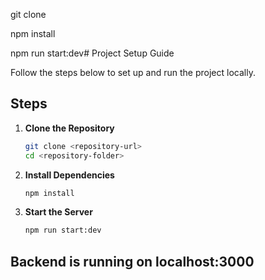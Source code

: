 git clone 

npm install

npm run start:dev# Project Setup Guide

Follow the steps below to set up and run the project locally.

## Steps

1. **Clone the Repository**
   ```bash
   git clone <repository-url>
   cd <repository-folder>
   ```
2. **Install Dependencies**
    ```bash
    npm install
    ```
3. **Start the Server**
    ```bash
    npm run start:dev
    ```
## Backend is running on localhost:3000
